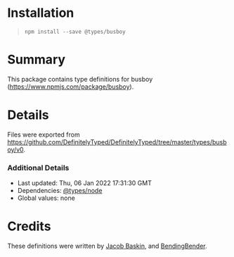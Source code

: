 # Installation
> `npm install --save @types/busboy`

# Summary
This package contains type definitions for busboy (https://www.npmjs.com/package/busboy).

# Details
Files were exported from https://github.com/DefinitelyTyped/DefinitelyTyped/tree/master/types/busboy/v0.

### Additional Details
 * Last updated: Thu, 06 Jan 2022 17:31:30 GMT
 * Dependencies: [@types/node](https://npmjs.com/package/@types/node)
 * Global values: none

# Credits
These definitions were written by [Jacob Baskin](https://github.com/jacobbaskin), and [BendingBender](https://github.com/BendingBender).
